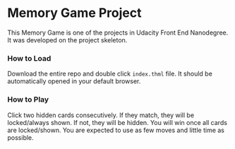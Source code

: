 # Memory Game Project

This Memory Game is one of the projects in Udacity Front End Nanodegree. It was developed on the project skeleton.

### How to Load

Download the entire repo and double click `index.thml` file. It should be automatically opened in your default browser.

### How to Play

Click two hidden cards consecutively. If they match, they will be locked/always shown. If not, they will be hidden. You will win once all cards are locked/shown. You are expected to use as few moves and little time as possible.

